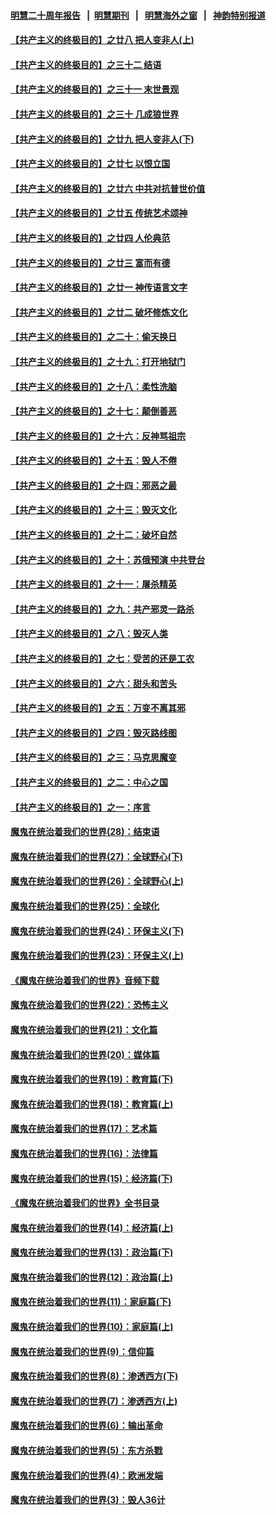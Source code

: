 #### [明慧二十周年报告](https://github.com/gfw-breaker/mh-reports/blob/master/README.md?t=07200601) &nbsp;&nbsp;|&nbsp;&nbsp;[明慧期刊](https://github.com/gfw-breaker/mh-qikan) &nbsp;&nbsp;|&nbsp;&nbsp; [明慧海外之窗](https://github.com/gfw-breaker/mh-news/blob/master/README.md?t=07200601) &nbsp;&nbsp;|&nbsp;&nbsp; [神韵特别报道](https://github.com/gfw-breaker/mh-news/blob/master/shenyun.md?t=07200601) 

#### [【共产主义的终极目的】之廿八 把人变非人(上)](../pages/nsc422/n11340492.md?t=07200601) 

#### [【共产主义的终极目的】之三十二 结语](../pages/nsc422/n11360535.md?t=07200601) 

#### [【共产主义的终极目的】之三十一 末世景观](../pages/nsc422/n11351129.md?t=07200601) 

#### [【共产主义的终极目的】之三十 几成狼世界](../pages/nsc422/n11348280.md?t=07200601) 

#### [【共产主义的终极目的】之廿九 把人变非人(下)](../pages/nsc422/n11344140.md?t=07200601) 

#### [【共产主义的终极目的】之廿七 以恨立国](../pages/nsc422/n11336944.md?t=07200601) 

#### [【共产主义的终极目的】之廿六 中共对抗普世价值](../pages/nsc422/n11324785.md?t=07200601) 

#### [【共产主义的终极目的】之廿五 传统艺术颂神](../pages/nsc422/n11296396.md?t=07200601) 

#### [【共产主义的终极目的】之廿四 人伦典范](../pages/nsc422/n11296397.md?t=07200601) 

#### [【共产主义的终极目的】之廿三 富而有德](../pages/nsc422/n11283598.md?t=07200601) 

#### [【共产主义的终极目的】之廿一 神传语言文字](../pages/nsc422/n11263265.md?t=07200601) 

#### [【共产主义的终极目的】之廿二 破坏修炼文化](../pages/nsc422/n11245728.md?t=07200601) 

#### [【共产主义的终极目的】之二十：偷天换日](../pages/nsc422/n11238846.md?t=07200601) 

#### [【共产主义的终极目的】之十九：打开地狱门](../pages/nsc422/n11206376.md?t=07200601) 

#### [【共产主义的终极目的】之十八：柔性洗脑](../pages/nsc422/n11199994.md?t=07200601) 

#### [【共产主义的终极目的】之十七：颠倒善恶](../pages/nsc422/n11179782.md?t=07200601) 

#### [【共产主义的终极目的】之十六：反神骂祖宗](../pages/nsc422/n11166798.md?t=07200601) 

#### [【共产主义的终极目的】之十五：毁人不倦](../pages/nsc422/n11166792.md?t=07200601) 

#### [【共产主义的终极目的】之十四：邪恶之最](../pages/nsc422/n11150249.md?t=07200601) 

#### [【共产主义的终极目的】之十三：毁灭文化](../pages/nsc422/n11135227.md?t=07200601) 

#### [【共产主义的终极目的】之十二：破坏自然](../pages/nsc422/n11135214.md?t=07200601) 

#### [【共产主义的终极目的】之十：苏俄预演 中共登台](../pages/nsc422/n11118424.md?t=07200601) 

#### [【共产主义的终极目的】之十一：屠杀精英](../pages/nsc422/n11118442.md?t=07200601) 

#### [【共产主义的终极目的】之九：共产邪灵一路杀](../pages/nsc422/n11114139.md?t=07200601) 

#### [【共产主义的终极目的】之八：毁灭人类](../pages/nsc422/n11108503.md?t=07200601) 

#### [【共产主义的终极目的】之七：受苦的还是工农](../pages/nsc422/n11101809.md?t=07200601) 

#### [【共产主义的终极目的】之六：甜头和苦头](../pages/nsc422/n11096971.md?t=07200601) 

#### [【共产主义的终极目的】之五：万变不离其邪](../pages/nsc422/n11091285.md?t=07200601) 

#### [【共产主义的终极目的】之四：毁灭路线图](../pages/nsc422/n11086284.md?t=07200601) 

#### [【共产主义的终极目的】之三：马克思魔变](../pages/nsc422/n11061941.md?t=07200601) 

#### [【共产主义的终极目的】之二：中心之国](../pages/nsc422/n11047728.md?t=07200601) 

#### [【共产主义的终极目的】之一：序言](../pages/nsc422/n11086077.md?t=07200601) 

#### [魔鬼在统治着我们的世界(28)：结束语](../pages/nsc422/n10936246.md?t=07200601) 

#### [魔鬼在统治着我们的世界(27)：全球野心(下)](../pages/nsc422/n10928319.md?t=07200601) 

#### [魔鬼在统治着我们的世界(26)：全球野心(上)](../pages/nsc422/n10900318.md?t=07200601) 

#### [魔鬼在统治着我们的世界(25)：全球化](../pages/nsc422/n10788205.md?t=07200601) 

#### [魔鬼在统治着我们的世界(24)：环保主义(下)](../pages/nsc422/n10695307.md?t=07200601) 

#### [魔鬼在统治着我们的世界(23)：环保主义(上)](../pages/nsc422/n10688613.md?t=07200601) 

#### [《魔鬼在统治着我们的世界》音频下载](../pages/nsc422/n10635553.md?t=07200601) 

#### [魔鬼在统治着我们的世界(22)：恐怖主义](../pages/nsc422/n10614727.md?t=07200601) 

#### [魔鬼在统治着我们的世界(21)：文化篇](../pages/nsc422/n10597706.md?t=07200601) 

#### [魔鬼在统治着我们的世界(20)：媒体篇](../pages/nsc422/n10586579.md?t=07200601) 

#### [魔鬼在统治着我们的世界(19)：教育篇(下)](../pages/nsc422/n10564808.md?t=07200601) 

#### [魔鬼在统治着我们的世界(18)：教育篇(上)](../pages/nsc422/n10526970.md?t=07200601) 

#### [魔鬼在统治着我们的世界(17)：艺术篇](../pages/nsc422/n10499093.md?t=07200601) 

#### [魔鬼在统治着我们的世界(16)：法律篇](../pages/nsc422/n10485969.md?t=07200601) 

#### [魔鬼在统治着我们的世界(15)：经济篇(下)](../pages/nsc422/n10469975.md?t=07200601) 

#### [《魔鬼在统治着我们的世界》全书目录](../pages/nsc422/n10464261.md?t=07200601) 

#### [魔鬼在统治着我们的世界(14)：经济篇(上)](../pages/nsc422/n10457370.md?t=07200601) 

#### [魔鬼在统治着我们的世界(13)：政治篇(下)](../pages/nsc422/n10448270.md?t=07200601) 

#### [魔鬼在统治着我们的世界(12)：政治篇(上)](../pages/nsc422/n10444576.md?t=07200601) 

#### [魔鬼在统治着我们的世界(11)：家庭篇(下)](../pages/nsc422/n10440961.md?t=07200601) 

#### [魔鬼在统治着我们的世界(10)：家庭篇(上)](../pages/nsc422/n10435448.md?t=07200601) 

#### [魔鬼在统治着我们的世界(9)：信仰篇](../pages/nsc422/n10432159.md?t=07200601) 

#### [魔鬼在统治着我们的世界(8)：渗透西方(下)](../pages/nsc422/n10429603.md?t=07200601) 

#### [魔鬼在统治着我们的世界(7)：渗透西方(上)](../pages/nsc422/n10426013.md?t=07200601) 

#### [魔鬼在统治着我们的世界(6)：输出革命](../pages/nsc422/n10421536.md?t=07200601) 

#### [魔鬼在统治着我们的世界(5)：东方杀戮](../pages/nsc422/n10417707.md?t=07200601) 

#### [魔鬼在统治着我们的世界(4)：欧洲发端](../pages/nsc422/n10414890.md?t=07200601) 

#### [魔鬼在统治着我们的世界(3)：毁人36计](../pages/nsc422/n10411583.md?t=07200601) 

